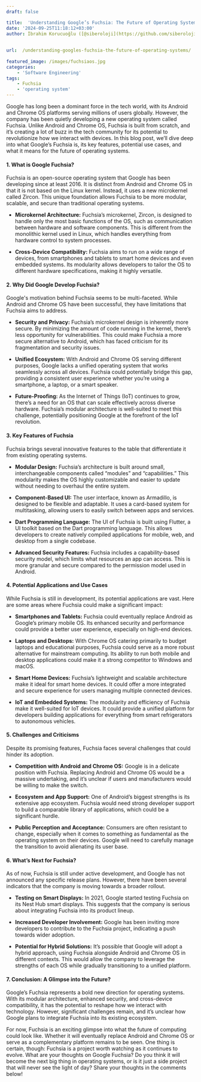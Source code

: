 ```yaml
---
draft: false

title:  'Understanding Google’s Fuchsia: The Future of Operating Systems?'
date: '2024-09-25T11:18:12+03:00'
author: İbrahim Korucuoğlu ([@siberoloji](https://github.com/siberoloji))
 
 
url:  /understanding-googles-fuchsia-the-future-of-operating-systems/
 
featured_image: /images/fuchsiaos.jpg
categories:
    - 'Software Engineering'
tags:
    - Fuchsia
    - 'operating system'
---
```

Google has long been a dominant force in the tech world, with its Android and Chrome OS platforms serving millions of users globally. However, the company has been quietly developing a new operating system called Fuchsia. Unlike Android and Chrome OS, Fuchsia is built from scratch, and it’s creating a lot of buzz in the tech community for its potential to revolutionize how we interact with devices. In this blog post, we’ll dive deep into what Google’s Fuchsia is, its key features, potential use cases, and what it means for the future of operating systems.
#### 1. **What is Google Fuchsia?**

Fuchsia is an open-source operating system that Google has been developing since at least 2016. It is distinct from Android and Chrome OS in that it is not based on the Linux kernel. Instead, it uses a new microkernel called Zircon. This unique foundation allows Fuchsia to be more modular, scalable, and secure than traditional operating systems.
* **Microkernel Architecture:** Fuchsia’s microkernel, Zircon, is designed to handle only the most basic functions of the OS, such as communication between hardware and software components. This is different from the monolithic kernel used in Linux, which handles everything from hardware control to system processes.

* **Cross-Device Compatibility:** Fuchsia aims to run on a wide range of devices, from smartphones and tablets to smart home devices and even embedded systems. Its modularity allows developers to tailor the OS to different hardware specifications, making it highly versatile.

#### 2. **Why Did Google Develop Fuchsia?**

Google's motivation behind Fuchsia seems to be multi-faceted. While Android and Chrome OS have been successful, they have limitations that Fuchsia aims to address.
* **Security and Privacy:** Fuchsia’s microkernel design is inherently more secure. By minimizing the amount of code running in the kernel, there’s less opportunity for vulnerabilities. This could make Fuchsia a more secure alternative to Android, which has faced criticism for its fragmentation and security issues.

* **Unified Ecosystem:** With Android and Chrome OS serving different purposes, Google lacks a unified operating system that works seamlessly across all devices. Fuchsia could potentially bridge this gap, providing a consistent user experience whether you’re using a smartphone, a laptop, or a smart speaker.

* **Future-Proofing:** As the Internet of Things (IoT) continues to grow, there’s a need for an OS that can scale effectively across diverse hardware. Fuchsia’s modular architecture is well-suited to meet this challenge, potentially positioning Google at the forefront of the IoT revolution.

#### 3. **Key Features of Fuchsia**

Fuchsia brings several innovative features to the table that differentiate it from existing operating systems.
* **Modular Design:** Fuchsia’s architecture is built around small, interchangeable components called “modules” and “capabilities.” This modularity makes the OS highly customizable and easier to update without needing to overhaul the entire system.

* **Component-Based UI:** The user interface, known as Armadillo, is designed to be flexible and adaptable. It uses a card-based system for multitasking, allowing users to easily switch between apps and services.

* **Dart Programming Language:** The UI of Fuchsia is built using Flutter, a UI toolkit based on the Dart programming language. This allows developers to create natively compiled applications for mobile, web, and desktop from a single codebase.

* **Advanced Security Features:** Fuchsia includes a capability-based security model, which limits what resources an app can access. This is more granular and secure compared to the permission model used in Android.

#### 4. **Potential Applications and Use Cases**

While Fuchsia is still in development, its potential applications are vast. Here are some areas where Fuchsia could make a significant impact:
* **Smartphones and Tablets:** Fuchsia could eventually replace Android as Google’s primary mobile OS. Its enhanced security and performance could provide a better user experience, especially on high-end devices.

* **Laptops and Desktops:** With Chrome OS catering primarily to budget laptops and educational purposes, Fuchsia could serve as a more robust alternative for mainstream computing. Its ability to run both mobile and desktop applications could make it a strong competitor to Windows and macOS.

* **Smart Home Devices:** Fuchsia’s lightweight and scalable architecture make it ideal for smart home devices. It could offer a more integrated and secure experience for users managing multiple connected devices.

* **IoT and Embedded Systems:** The modularity and efficiency of Fuchsia make it well-suited for IoT devices. It could provide a unified platform for developers building applications for everything from smart refrigerators to autonomous vehicles.

#### 5. **Challenges and Criticisms**

Despite its promising features, Fuchsia faces several challenges that could hinder its adoption.
* **Competition with Android and Chrome OS:** Google is in a delicate position with Fuchsia. Replacing Android and Chrome OS would be a massive undertaking, and it’s unclear if users and manufacturers would be willing to make the switch.

* **Ecosystem and App Support:** One of Android’s biggest strengths is its extensive app ecosystem. Fuchsia would need strong developer support to build a comparable library of applications, which could be a significant hurdle.

* **Public Perception and Acceptance:** Consumers are often resistant to change, especially when it comes to something as fundamental as the operating system on their devices. Google will need to carefully manage the transition to avoid alienating its user base.

#### 6. **What’s Next for Fuchsia?**

As of now, Fuchsia is still under active development, and Google has not announced any specific release plans. However, there have been several indicators that the company is moving towards a broader rollout.
* **Testing on Smart Displays:** In 2021, Google started testing Fuchsia on its Nest Hub smart displays. This suggests that the company is serious about integrating Fuchsia into its product lineup.

* **Increased Developer Involvement:** Google has been inviting more developers to contribute to the Fuchsia project, indicating a push towards wider adoption.

* **Potential for Hybrid Solutions:** It’s possible that Google will adopt a hybrid approach, using Fuchsia alongside Android and Chrome OS in different contexts. This would allow the company to leverage the strengths of each OS while gradually transitioning to a unified platform.

#### 7. **Conclusion: A Glimpse into the Future?**

Google’s Fuchsia represents a bold new direction for operating systems. With its modular architecture, enhanced security, and cross-device compatibility, it has the potential to reshape how we interact with technology. However, significant challenges remain, and it’s unclear how Google plans to integrate Fuchsia into its existing ecosystem.

For now, Fuchsia is an exciting glimpse into what the future of computing could look like. Whether it will eventually replace Android and Chrome OS or serve as a complementary platform remains to be seen. One thing is certain, though: Fuchsia is a project worth watching as it continues to evolve.
What are your thoughts on Google Fuchsia? Do you think it will become the next big thing in operating systems, or is it just a side project that will never see the light of day? Share your thoughts in the comments below!
